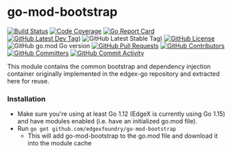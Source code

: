 # go-mod-bootstrap
[![Build Status](https://jenkins.edgexfoundry.org/view/EdgeX%20Foundry%20Project/job/edgexfoundry/job/go-mod-bootstrap/job/master/badge/icon)](https://jenkins.edgexfoundry.org/view/EdgeX%20Foundry%20Project/job/edgexfoundry/job/go-mod-bootstrap/job/master/) [![Code Coverage](https://codecov.io/gh/edgexfoundry/go-mod-bootstrap/branch/master/graph/badge.svg?token=VCvbFSS7gU)](https://codecov.io/gh/edgexfoundry/go-mod-bootstrap) [![Go Report Card](https://goreportcard.com/badge/github.com/edgexfoundry/go-mod-bootstrap)](https://goreportcard.com/report/github.com/edgexfoundry/go-mod-bootstrap) [![GitHub Latest Dev Tag)](https://img.shields.io/github/v/tag/edgexfoundry/go-mod-bootstrap?include_prereleases&sort=semver&label=latest-dev)](https://github.com/edgexfoundry/go-mod-bootstrap/tags) ![GitHub Latest Stable Tag)](https://img.shields.io/github/v/tag/edgexfoundry/go-mod-bootstrap?sort=semver&label=latest-stable) [![GitHub License](https://img.shields.io/github/license/edgexfoundry/go-mod-bootstrap)](https://choosealicense.com/licenses/apache-2.0/) ![GitHub go.mod Go version](https://img.shields.io/github/go-mod/go-version/edgexfoundry/go-mod-bootstrap) [![GitHub Pull Requests](https://img.shields.io/github/issues-pr-raw/edgexfoundry/go-mod-bootstrap)](https://github.com/edgexfoundry/go-mod-bootstrap/pulls) [![GitHub Contributors](https://img.shields.io/github/contributors/edgexfoundry/go-mod-bootstrap)](https://github.com/edgexfoundry/go-mod-bootstrap/contributors) [![GitHub Committers](https://img.shields.io/badge/team-committers-green)](https://github.com/orgs/edgexfoundry/teams/go-mod-bootstrap-committers/members) [![GitHub Commit Activity](https://img.shields.io/github/commit-activity/m/edgexfoundry/go-mod-bootstrap)](https://github.com/edgexfoundry/go-mod-bootstrap/commits)

This module contains the common bootstrap and dependency injection container originally implemented in the edgex-go 
    repository and extracted here for reuse.

### Installation ###
* Make sure you're using at least Go 1.12 (EdgeX is currently using Go 1.15) and have modules enabled (i.e. have an initialized go.mod file).
* Run ```go get github.com/edgexfoundry/go-mod-bootstrap```
    * This will add go-mod-bootstrap to the go.mod file and download it into the module cache

